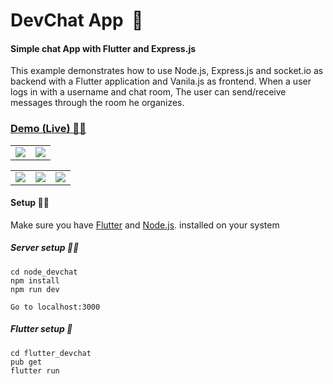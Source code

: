 # DevChat App  💬

#### Simple chat App with Flutter and Express.js

This example demonstrates how to use Node.js, Express.js and socket.io as backend with a Flutter application and Vanila.js as frontend.
When a user logs in with a username and chat room, The user can send/receive messages through the room he organizes.

### [Demo (Live) 🚀🔥](https://devchats.herokuapp.com/)

<div style="text-align: center">
    <table>
        <tr>
            <td style="text-align: center">
                   <img src="https://i.ibb.co/1f3BJSz/Screen-Shot-2020-11-30-at-4-34-48-PM.png" />
            </td>            
            <td style="text-align: center">
                    <img src="https://i.ibb.co/SXF1CJX/Screen-Shot-2020-11-30-at-4-28-58-PM.png" />
            </td>
        </tr>
    </table>
</div>
<div style="text-align: center">
    <table>
        <tr>
            <td style="text-align: center">
                    <img src="https://i.ibb.co/CzDKC3F/Simulator-Screen-Shot-i-Phone-11-2020-11-30-at-16-32-28.png" />
            </td>            
            <td style="text-align: center">
                    <img src="https://i.ibb.co/BVd75YY/Simulator-Screen-Shot-i-Phone-11-2020-11-30-at-16-35-13.png" />
            </td>
            <td style="text-align: center">
                    <img src="https://i.ibb.co/fMgTKgS/Simulator-Screen-Shot-i-Phone-11-2020-11-30-at-16-35-31.png"  />
            </td>
        </tr>
    </table>
</div>

#### Setup 🕵️‍♂️

Make sure you have [Flutter](https://flutter.dev/docs/get-started/install) and [Node.js](https://nodejs.org/en/). installed on your system

##### Server setup 👨‍💻

```
cd node_devchat
npm install
npm run dev

Go to localhost:3000
```

##### Flutter setup 📱

```
cd flutter_devchat
pub get
flutter run
```
